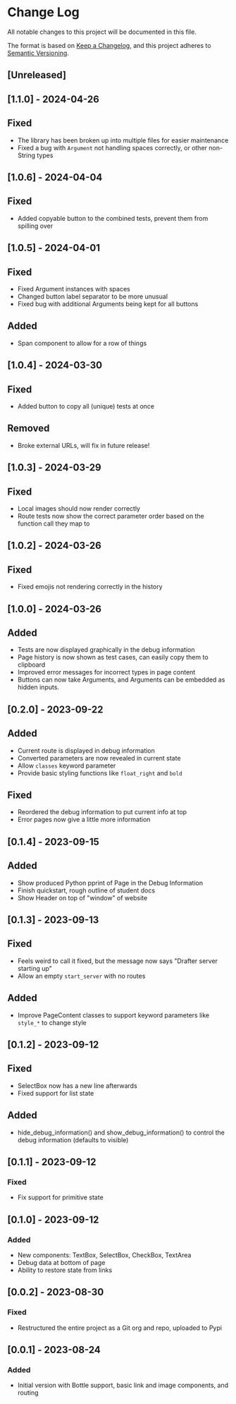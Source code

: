 # Change Log

All notable changes to this project will be documented in this file.

The format is based on [Keep a Changelog](https://keepachangelog.com/en/1.0.0/),
and this project adheres to [Semantic Versioning](https://semver.org/spec/v2.0.0.html).


## [Unreleased]

## [1.1.0] - 2024-04-26

## Fixed

* The library has been broken up into multiple files for easier maintenance
* Fixed a bug with `Argument` not handling spaces correctly, or other non-String types

## [1.0.6] - 2024-04-04

## Fixed

* Added copyable button to the combined tests, prevent them from spilling over

## [1.0.5] - 2024-04-01

## Fixed

* Fixed Argument instances with spaces
* Changed button label separator to be more unusual
* Fixed bug with additional Arguments being kept for all buttons

## Added

* Span component to allow for a row of things

## [1.0.4] - 2024-03-30

## Fixed

* Added button to copy all (unique) tests at once

## Removed

* Broke external URLs, will fix in future release!

## [1.0.3] - 2024-03-29

## Fixed

* Local images should now render correctly
* Route tests now show the correct parameter order based on the function call they map to

## [1.0.2] - 2024-03-26

## Fixed

* Fixed emojis not rendering correctly in the history

## [1.0.0] - 2024-03-26

## Added

* Tests are now displayed graphically in the debug information
* Page history is now shown as test cases, can easily copy them to clipboard
* Improved error messages for incorrect types in page content
* Buttons can now take Arguments, and Arguments can be embedded as hidden inputs.

## [0.2.0] - 2023-09-22

## Added

- Current route is displayed in debug information
- Converted parameters are now revealed in current state
- Allow `classes` keyword parameter
- Provide basic styling functions like `float_right` and `bold`

## Fixed

- Reordered the debug information to put current info at top
- Error pages now give a little more information

## [0.1.4] - 2023-09-15

## Added

- Show produced Python pprint of Page in the Debug Information
- Finish quickstart, rough outline of student docs
- Show Header on top of "window" of website

## [0.1.3] - 2023-09-13

## Fixed

- Feels weird to call it fixed, but the message now says "Drafter server starting up"
- Allow an empty `start_server` with no routes

## Added

- Improve PageContent classes to support keyword parameters like `style_*` to change style

## [0.1.2] - 2023-09-12

## Fixed

- SelectBox now has a new line afterwards
- Fixed support for list state

## Added

- hide_debug_information() and show_debug_information() to control the debug information (defaults to visible)

## [0.1.1] - 2023-09-12

### Fixed

- Fix support for primitive state

## [0.1.0] - 2023-09-12

### Added

- New components: TextBox, SelectBox, CheckBox, TextArea
- Debug data at bottom of page
- Ability to restore state from links

## [0.0.2] - 2023-08-30

### Fixed

- Restructured the entire project as a Git org and repo, uploaded to Pypi

## [0.0.1] - 2023-08-24

### Added

- Initial version with Bottle support, basic link and image components, and routing